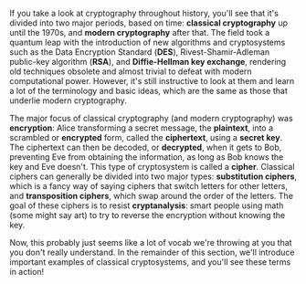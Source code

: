 If you take a look at cryptography throughout history, you'll see that it's divided into two major periods, based on time: **classical cryptography** up until the 1970s, and **modern cryptography** after that. The field took a quantum leap with the introduction of new algorithms and cryptosystems such as the Data Encryption Standard (**DES**), Rivest-Shamir-Adleman public-key algorithm (**RSA**), and **Diffie-Hellman key exchange**, rendering old techniques obsolete and almost trivial to defeat with modern computational power. However, it's still instructive to look at them and learn a lot of the terminology and basic ideas, which are the same as those that underlie modern cryptography.

The major focus of classical cryptography (and modern cryptography) was **encryption**: Alice transforming a secret message, the **plaintext**, into a scrambled or **encrypted** form, called the **ciphertext**, using a **secret key**. The ciphertext can then be decoded, or **decrypted**, when it gets to Bob, preventing Eve from obtaining the information, as long as Bob knows the key and Eve doesn't. This type of cryptosystem is called a **cipher**. Classical ciphers can generally be divided into two major types: **substitution ciphers**, which is a fancy way of saying ciphers that switch letters for other letters, and **transposition ciphers**, which swap around the order of the letters. The goal of these ciphers is to resist **cryptanalysis**: smart people using math (some might say art) to try to reverse the encryption without knowing the key.

Now, this probably just seems like a lot of vocab we're throwing at you that you don't really understand. In the remainder of this section, we'll introduce important examples of classical cryptosystems, and you'll see these terms in action!